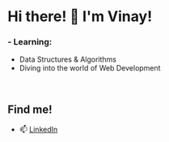 # Hi there! 👋 I'm Vinay!

### - Learning:
-  Data Structures & Algorithms
-  Diving into the world of Web Development

</br>

## Find me!

- 📫 [LinkedIn](https://www.linkedin.com/in/vinay-basargekar/)

